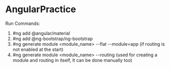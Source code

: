 # AngularPractice

Run Commands:
1) #ng add @angular/material
2) #ng add @ng-bootstrap/ng-bootstrap
3) #ng generate module <module_name> --flat --module=app   (if routing is not enabled at the start)
4) #ng generate module <module_name> --routing   (used for creating a module and routing in itself, It can be done manually too)
